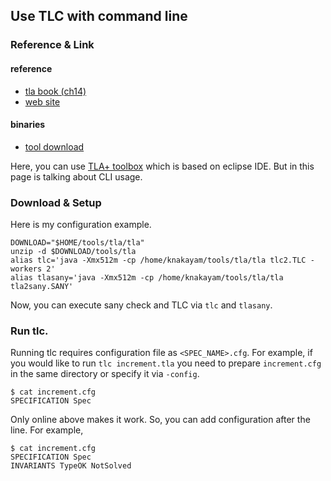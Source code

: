 ## Use TLC with command line

### Reference & Link

#### reference

* [tla book (ch14)](https://research.microsoft.com/en-us/um/people/lamport/tla/book.html)
* [web site](https://research.microsoft.com/en-us/um/people/lamport/tla/tlc.html)

#### binaries

* [tool download](http://research.microsoft.com/en-us/downloads/41b4a0aa-5fad-4118-916a-45ed9fd48bf0/default.aspx)

Here, you can use [TLA+ toolbox](https://research.microsoft.com/en-us/um/people/lamport/tla/toolbox.html#downloading) which is based on eclipse IDE. But in this page is talking about CLI usage.

### Download & Setup

Here is my configuration example.

~~~
DOWNLOAD="$HOME/tools/tla/tla"
unzip -d $DOWNLOAD/tools/tla
alias tlc='java -Xmx512m -cp /home/knakayam/tools/tla/tla tlc2.TLC -workers 2'
alias tlasany='java -Xmx512m -cp /home/knakayam/tools/tla/tla tla2sany.SANY'
~~~

Now, you can execute sany check and TLC via `tlc` and `tlasany`.

### Run tlc.

Running tlc requires configuration file as `<SPEC_NAME>.cfg`. For example, if you would like to run `tlc increment.tla` you need to prepare `increment.cfg` in the same directory or specify it via `-config`.

~~~
$ cat increment.cfg 
SPECIFICATION Spec
~~~

Only online above makes it work. So, you can add configuration after the line. For example,

~~~
$ cat increment.cfg 
SPECIFICATION Spec
INVARIANTS TypeOK NotSolved
~~~
